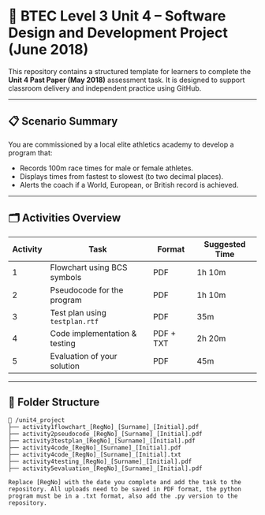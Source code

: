 # 🧠 BTEC Level 3 Unit 4 – Software Design and Development Project (June 2018)

This repository contains a structured template for learners to complete the **Unit 4 Past Paper (May 2018)** assessment task. It is designed to support classroom delivery and independent practice using GitHub.

---

## 📋 Scenario Summary

You are commissioned by a local elite athletics academy to develop a program that:

- Records 100m race times for male or female athletes.
- Displays times from fastest to slowest (to two decimal places).
- Alerts the coach if a World, European, or British record is achieved.

---

## 🗂️ Activities Overview

| Activity | Task | Format | Suggested Time |
|---------|------|--------|----------------|
| 1 | Flowchart using BCS symbols | PDF | 1h 10m |
| 2 | Pseudocode for the program | PDF | 1h 10m |
| 3 | Test plan using `testplan.rtf` | PDF | 35m |
| 4 | Code implementation & testing | PDF + TXT | 2h 20m |
| 5 | Evaluation of your solution | PDF | 45m |

---

## 📁 Folder Structure
```plaintext
📁 /unit4_project
├── activity1flowchart_[RegNo]_[Surname]_[Initial].pdf
├── activity2pseudocode_[RegNo]_[Surname]_[Initial].pdf
├── activity3testplan_[RegNo]_[Surname]_[Initial].pdf
├── activity4code_[RegNo]_[Surname]_[Initial].pdf
├── activity4code_[RegNo]_[Surname]_[Initial].txt
├── activity4testing_[RegNo]_[Surname]_[Initial].pdf
├── activity5evaluation_[RegNo]_[Surname]_[Initial].pdf

Replace [RegNo] with the date you complete and add the task to the repository. All uploads need to be saved in PDF format, the python program must be in a .txt format, also add the .py version to the repository.
